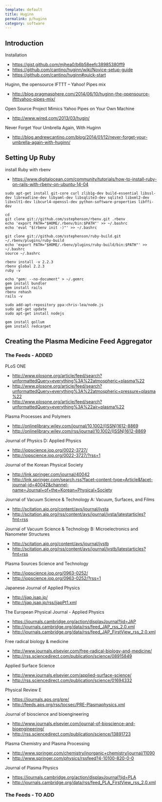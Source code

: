 ```yaml
---
template: default
title: Huginn
permalink: p/huginn
category: software
---
```


Introduction
------------

Installation

-   <https://gist.github.com/mjhea0/b6b58eefc38985380ff9>
-   <https://github.com/cantino/huginn/wiki/Novice-setup-guide>
-   <https://github.com/cantino/huginn#quick-start>

Huginn, the opensource IFTTT – Yahoo! Pipes mix

-   <http://blog.pragmasphere.com/2014/06/10/huginn-the-opensource-iftttyahoo-pipes-mix/>

Open Source Project Mimics Yahoo Pipes on Your Own Machine

-   <http://www.wired.com/2013/03/hugin/>

Never Forget Your Umbrella Again, With Huginn

-   <http://blog.andrewcantino.com/blog/2014/01/12/never-forget-your-umbrella-again-with-huginn/>

Setting Up Ruby
---------------

install Ruby with rbenv

-   <https://www.digitalocean.com/community/tutorials/how-to-install-ruby-on-rails-with-rbenv-on-ubuntu-14-04>

<!-- -->

    sudo apt-get install git-core curl zlib1g-dev build-essential libssl-dev libreadline-dev libyaml-dev libsqlite3-dev sqlite3 libxml2-dev libxslt1-dev libcurl4-openssl-dev python-software-properties libffi-dev

    cd
    git clone git://github.com/sstephenson/rbenv.git .rbenv
    echo 'export PATH="$HOME/.rbenv/bin:$PATH"' >> ~/.bashrc
    echo 'eval "$(rbenv init -)"' >> ~/.bashrc

    git clone git://github.com/sstephenson/ruby-build.git ~/.rbenv/plugins/ruby-build
    echo 'export PATH="$HOME/.rbenv/plugins/ruby-build/bin:$PATH"' >> ~/.bashrc
    source ~/.bashrc

    rbenv install -v 2.2.3
    rbenv global 2.2.3
    ruby -v

    echo "gem: --no-document" > ~/.gemrc
    gem install bundler
    gem install rails
    rbenv rehash
    rails -v

    sudo add-apt-repository ppa:chris-lea/node.js
    sudo apt-get update
    sudo apt-get install nodejs

    gem install gollum
    gem install redcarpet

Creating the Plasma Medicine Feed Aggregator
--------------------------------------------

### The Feeds - ADDED

PLoS ONE

-   <http://www.plosone.org/article/feed/search?unformattedQuery=everything%3A%22atmospheric+plasma%22>
-   <http://www.plosone.org/article/feed/search?unformattedQuery=everything%3A%22atmospheric+pressure+plasma%22>
-   <http://www.plosone.org/article/feed/search?unformattedQuery=everything%3A%22air+plasma%22>

Plasma Processes and Polymers

-   <http://onlinelibrary.wiley.com/journal/10.1002/(ISSN)1612-8869>
-   <http://onlinelibrary.wiley.com/rss/journal/10.1002/(ISSN)1612-8869>

Journal of Physics D: Applied Physics

-   <http://iopscience.iop.org/0022-3727/>
-   <http://iopscience.iop.org/0022-3727/?rss=1>

Journal of the Korean Physical Society

-   <http://link.springer.com/journal/40042>
-   <http://link.springer.com/search.rss?facet-content-type=Article&facet-journal-id=40042&channel-name=Journal+of+the+Korean+Physical+Society>

Journal of Vacuum Science & Technology A: Vacuum, Surfaces, and Films

-   <http://scitation.aip.org/content/avs/journal/jvsta>
-   <http://scitation.aip.org/rss/content/avs/journal/jvsta/latestarticles?fmt=rss>

Journal of Vacuum Science & Technology B: Microelectronics and Nanometer Structures

-   <http://scitation.aip.org/content/avs/journal/jvstb>
-   <http://scitation.aip.org/rss/content/avs/journal/jvstb/latestarticles?fmt=rss>

Plasma Sources Science and Technology

-   <http://iopscience.iop.org/0963-0252/>
-   <http://iopscience.iop.org/0963-0252/?rss=1>

Japanese Journal of Applied Physics

-   <http://jjap.jsap.jp/>
-   <http://jjap.jsap.jp/rss/jjapPt1.xml>

The European Physical Journal - Applied Physics

-   <https://journals.cambridge.org/action/displayJournal?jid=JAP>
-   <http://journals.cambridge.org/data/rss/feed_JAP_rss_2.0.xml>
-   <http://journals.cambridge.org/data/rss/feed_JAP_FirstView_rss_2.0.xml>

Free radical biology & medicine

-   <http://www.journals.elsevier.com/free-radical-biology-and-medicine/>
-   <http://rss.sciencedirect.com/publication/science/08915849>

Applied Surface Science

-   <http://www.journals.elsevier.com/applied-surface-science/>
-   <http://rss.sciencedirect.com/publication/science/01694332>

Physical Review E

-   <https://journals.aps.org/pre/>
-   <http://feeds.aps.org/rss/tocsec/PRE-Plasmaphysics.xml>

Journal of bioscience and bioengineering

-   <http://www.journals.elsevier.com/journal-of-bioscience-and-bioengineering/>
-   <http://rss.sciencedirect.com/publication/science/13891723>

Plasma Chemistry and Plasma Processing

-   <http://www.springer.com/chemistry/inorganic+chemistry/journal/11090>
-   <http://www.springer.com/physics/rssfeed?4-10100-820-0-0>

Journal of Plasma Physics

-   <https://journals.cambridge.org/action/displayJournal?jid=PLA>
-   <http://journals.cambridge.org/data/rss/feed_PLA_FirstView_rss_2.0.xml>

### The Feeds - TO ADD
